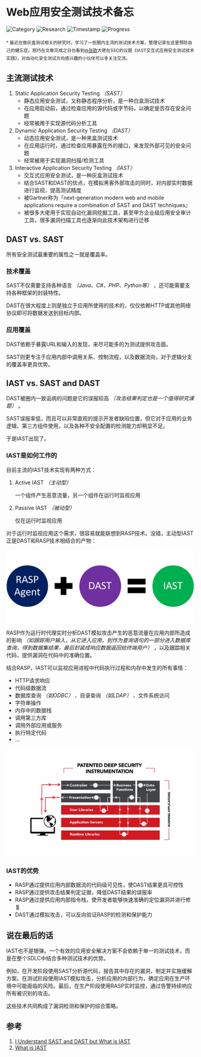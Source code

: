 # Web应用安全测试技术备忘

![Category](https://img.shields.io/badge/category-security_research-blue.svg)
![Research](https://img.shields.io/badge/research-web_security-blue.svg)
![Timestamp](https://img.shields.io/badge/timestamp-1537248453-lightgrey.svg)
![Progress](https://img.shields.io/badge/progress-100%25-brightgreen.svg)

<sub>* 最近在做灰盒测试相关的研究时，学习了一些圈内主流的测试技术方案，整理记录在这里预防自己的健忘症。刚巧在文章完成之日也看到[@张欧](https://security.alipay.com/对不起我不知道大佬的主页)大佬在SSC的议题《IAST交互式应用安全测试技术实践》，对自动化安全测试方向感兴趣的小伙伴可以多关注交流。 </sub>

## 主流测试技术

1. Static Application Security Testing *（SAST）*
    - 静态应用安全测试，又称静态程序分析，是一种白盒测试技术
    - 在应用启动前，通过检查应用的源代码或字节码，以确定是否存在安全问题
    - 经常被用于实现源代码分析工具
1. Dynamic Application Security Testing *（DAST）*
    - 动态应用安全测试，是一种黑盒测试技术
    - 在应用运行时，通过检查应用暴露在外的接口，来发现外部可见的安全问题
    - 经常被用于实现漏洞扫描/检测工具
1. Interactive Application Security Testing *（IAST）*
    - 交互式应用安全测试，是一种灰盒测试技术
    - 结合SAST和DAST的优点，在模拟黑客外部攻击的同时，对内部实时数据进行监视，提高测试精度
    - 被Gartner称为『next-generation modern web and mobile applications require a combination of SAST and DAST techniques』
    - 被很多大佬用于实现自动化漏洞挖掘工具，甚至甲方企业级应用安全审计工具，很多漏洞扫描工具也逐渐向此技术架构进行迁移

## DAST vs. SAST

所有安全测试最重要的属性之一就是覆盖率。

### 技术覆盖

SAST不仅需要支持各种语言 *（Java、C#、PHP、Python等）* ，还可能需要支持各种框架的封装特性。

DAST在很大程度上则是独立于应用所使用的技术的，仅仅依赖HTTP或其他网络协议即可将数据发送到目标内部。

### 应用覆盖

DAST依赖于暴露URL和输入的发现，来尽可能多的为测试提供攻击面。

SAST则更专注于应用内部中调用关系、控制流程，以及数据流向，对于逻辑分支的覆盖率更具优势。

## IAST vs. SAST and DAST

DAST被圈内一致诟病的问题是它的误报较高 *（攻击结果判定也是一个值得研究课题）* 。

SAST误报率低，而且可以非常直观的提示开发者缺陷位置，但它对于应用的业务逻辑、第三方组件使用，以及各种不安全配置的检测能力却稍显不足。

于是IAST出现了。

### IAST是如何工作的

目前主流的IAST技术实现有两种方式：

1. Active IAST *（主动型）*

    一个组件产生恶意流量，另一个组件在运行时监视应用

1. Passive IAST *（被动型）*

    仅在运行时监视应用

对于运行时监视应用这个需求，很容易就能联想到RASP技术。没错，主动型IAST正是DAST和RASP技术相结合的产物：

![iast-structure](application-security-testing-cheatsheet/iast-structure.png)

RASP作为运行时代理实时分析DAST模拟攻击产生的恶意流量在应用内部所造成的影响 *（如跟踪用户输入，从它进入应用，到作为查询语句的一部分进入数据库查询，得到数据集结果，最后封装成响应数据返回给终端用户）* ，以及跟踪相关代码，提供漏洞在代码中的准确位置。

结合RASP，IAST可以监视应用进程中代码执行过程和内存中发生的所有事情：

- HTTP请求响应
- 代码级数据流
- 数据库查询 *（如ODBC）* 、目录查询 *（如LDAP）* 、文件系统访问
- 字符串操作
- 内存中的数据栈
- 调用第三方库
- 调用外部应用或服务
- 执行特定代码
- ...

![how-iast-works](application-security-testing-cheatsheet/how-iast-works.png)

### IAST的优势

- RASP通过提供应用内部数据流的代码级可见性，使DAST结果更具可控性
- RASP通过提供攻击结果判定证据，降低DAST结果的误报率
- RASP通过提供应用内部指令栈，使开发者能够快速准确的定位漏洞并进行修复
- DAST通过模拟攻击，可以反向验证RASP的检测和保护能力

## 说在最后的话

IAST也不是银弹。一个有效的应用安全解决方案不会依赖于单一的测试技术，而是在整个SDLC中结合多种测试技术的优势。

例如，在开发阶段使用SAST分析源代码，报告其中存在的漏洞，制定并实施缓解方案。在测试阶段使用IAST模拟攻击，分析应用的内部行为，确定应用在生产环境中可能面临的风险。最后，在生产阶段使用RASP实时监控，通过告警持续响应所有被识别的攻击。

这些技术共同构成了漏洞检测和保护的综合策略。

## 参考

1. [I Understand SAST and DAST but What is IAST](https://www.contrastsecurity.com/security-influencers/question-i-understand-sast-and-dast-and-how-to-use-them-but-what-is-iast-and-why-does-it-matter)
1. [What is IAST](https://www.veracode.com/security/interactive-application-security-testing-iast)